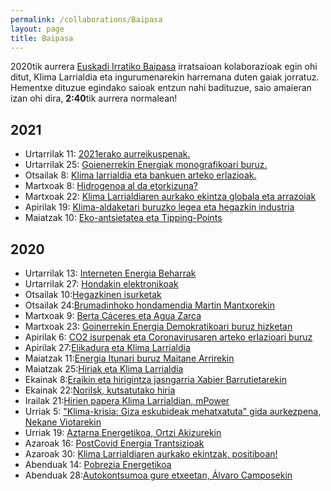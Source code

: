 ```yaml
---
permalink: /collaborations/Baipasa
layout: page
title: Baipasa
---
```

2020tik aurrera [Euskadi Irratiko Baipasa](https://www.eitb.eus/eu/irratia/euskadi-irratia/programak/baipasa/) irratsaioan kolaborazioak egin ohi ditut, Klima Larrialdia eta ingurumenarekin harremana duten gaiak jorratuz.
Hementxe dituzue egindako saioak entzun nahi badituzue, saio amaieran izan ohi dira, **2:40**tik aurrera normalean! 

## 2021
- Urtarrilak 11: [2021erako aurreikuspenak.](https://euskalpmdeus-vh.akamaihd.net/multimedia/audios/2021/01/11/2711309/20210111_19110621_0013352572_002_001_BAIPASA__202.mp3)
- Urtarrilak 25: [Goienerrekin Energiak monografikoari buruz.](https://euskalpmdeus-vh.akamaihd.net/multimedia/audios/2021/01/25/2718430/20210125_21253821_0013384051_002_001_BAIPASA__202.mp3)
- Otsailak 8: [Klima larrialdia eta bankuen arteko erlazioak.](https://euskalpmdeus-vh.akamaihd.net/multimedia/audios/2021/02/08/2725068/20210208_19083401_0013415955_002_001_BAIPASA__202.mp3)
- Martxoak 8: [Hidrogenoa al da etorkizuna?](https://euskalpmdeus-vh.akamaihd.net/multimedia/audios/2021/03/08/2738934/20210308_19120322_0013547276_002_001_BAIPASA__202.mp3) 
- Martxoak 22: [Klima Larrialdiaren aurkako ekintza globala eta arrazoiak](https://euskalpmdeus-vh.akamaihd.net/multimedia/audios/2021/03/22/2745518/20210322_19201006_0013579277_002_001_BAIPASA__202.mp3)
- Apirilak 19: [Klima-aldaketari buruzko legea eta hegazkin industria](https://euskalpmdeus-vh.akamaihd.net/multimedia/audios/2021/04/26/2761944/20210426_16145508_0013660387_002_001_BAIPASA__202.mp3)
- Maiatzak 10: [Eko-antsietatea eta Tipping-Points](https://www.eitb.eus/eu/irratia/euskadi-irratia/programak/baipasa/osoa/8040620/klima-aldaketa-ekoantsietatea-eragiten-hasi-da/)


## 2020
- Urtarrilak 13: [Interneten Energia Beharrak](https://euskalpmdeus-vh.akamaihd.net/multimedia/audios/2020/01/13/2546641/20200113_19445524_0012530068_002_001_BAIPASA__202.mp3)
- Urtarrilak 27: [Hondakin elektronikoak](https://euskalpmdeus-vh.akamaihd.net/multimedia/audios/2020/01/27/2553886/20200127_19342313_0012557855_002_001_BAIPASA__202.mp3)
- Otsailak 10:[Hegazkinen isurketak](https://euskalpmdeus-vh.akamaihd.net/multimedia/audios/2020/02/10/2560850/20200210_19380712_0012587994_002_001_BAIPASA__202.mp3)
- Otsailak 24:[Brumadinhoko hondamendia Martin Mantxorekin](https://euskalpmdeus-vh.akamaihd.net/multimedia/audios/2020/02/24/2567520/20200224_19402713_0012616817_002_001_BAIPASA__202.mp3)
- Martxoak 9: [Berta Cáceres eta Agua Zarca](https://euskalpmdeus-vh.akamaihd.net/multimedia/audios/2020/03/09/2575477/20200309_19370219_0012654409_002_001_BAIPASA__202.mp3)
- Martxoak 23: [Goinerrekin Energia Demokratikoari buruz hizketan](https://euskalpmdeus-vh.akamaihd.net/multimedia/audios/2020/03/23/2581358/20200323_20165202_0012681869_002_001_BAIPASA__202.mp3)
- Apirilak 6: [CO2 isurpenak eta Coronavirusaren arteko erlazioari buruz](https://euskalpmdeus-vh.akamaihd.net/multimedia/audios/2020/04/07/2588171/20200407_19504107_0012709610_002_001_BAIPASA__202.mp3)
- Apirilak 27:[Elikadura eta Klima Larrialdia](https://euskalpmdeus-vh.akamaihd.net/multimedia/audios/2020/04/27/2596969/20200427_19370718_0012747004_002_001_BAIPASA__202.mp3)
- Maiatzak 11:[Energia Itunari buruz Maitane Arrirekin](https://euskalpmdeus-vh.akamaihd.net/multimedia/audios/2020/05/11/2603236/20200511_19203605_0012774805_002_001_BAIPASA__202.mp3)
- Maiatzak 25:[Hiriak eta Klima Larrialdia](https://euskalpmdeus-vh.akamaihd.net/multimedia/audios/2020/05/25/2609503/20200525_19431309_0012804646_002_001_BAIPASA__202.mp3)
- Ekainak 8:[Eraikin eta hirigintza jasngarria Xabier Barrutietarekin](https://euskalpmdeus-vh.akamaihd.net/multimedia/audios/2020/06/09/2616162/20200609_15333315_0012849433_002_001_BAIPASA__202.mp3)
- Ekainak 22:[Norilsk, kutsatutako hiria](https://euskalpmdeus-vh.akamaihd.net/multimedia/audios/2020/06/22/2621912/20200622_19280207_0012882023_002_001_BAIPASA__202.mp3)
- Irailak 21:[Hirien papera Klima Larrialdian, mPower](https://euskalpmdeus-vh.akamaihd.net/multimedia/audios/2020/09/21/2654272/20200921_19234417_0013046715_002_001_BAIPASA__202.mp3)
- Urriak 5: ["Klima-krisia: Giza eskubideak mehatxatuta" gida aurkezpena, Nekane Viotarekin](https://euskalpmdeus-vh.akamaihd.net/multimedia/audios/2020/10/05/2660905/20201005_19170307_0013077575_002_001_BAIPASA__202.mp3)
- Urriak 19: [Aztarna Energetikoa, Ortzi Akizurekin](https://euskalpmdeus-vh.akamaihd.net/multimedia/audios/2020/10/19/2671932/20201019_19095318_0013108271_002_001_BAIPASA__202.mp3)
- Azaroak 16: [PostCovid Energia Trantsizioak](https://euskalpmdeus-vh.akamaihd.net/multimedia/audios/2020/11/16/2685492/20201116_19233104_0013216501_002_001_BAIPASA__202.mp3)
- Azaroak 30: [Klima Larrialdiaren aurkako ekintzak, positiboan!](https://euskalpmdeus-vh.akamaihd.net/multimedia/audios/2020/11/30/2692773/20201130_19180813_0013257346_002_001_BAIPASA__202.mp3)
- Abenduak 14: [Pobrezia Energetikoa](https://euskalpmdeus-vh.akamaihd.net/multimedia/audios/2020/12/14/2699864/20201214_19095203_0013289306_002_001_BAIPASA__202.mp3)
- Abenduak 28:[Autokontsumoa gure etxeetan, Álvaro Camposekin](https://euskalpmdeus-vh.akamaihd.net/multimedia/audios/2021/01/04/2708463/20210104_20135513_0013335870_002_001_BAIPASA__202.mp3)



